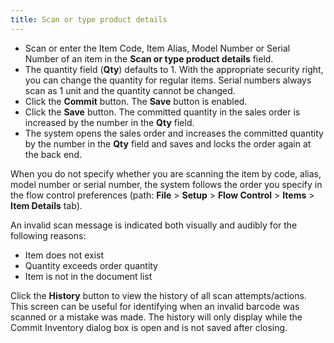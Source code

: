 ```yaml
---
title: Scan or type product details
---
```


- Scan or enter the  Item Code, Item Alias, Model Number or Serial Number of an item in the  **Scan or type product details** field.
- The quantity field  (**Qty**) defaults to 1. With the  appropriate security right, you can change the quantity for regular items.  Serial numbers always scan as 1 unit and the quantity cannot be changed.
- Click the **Commit** button. The **Save**  button is enabled.
- Click the **Save** button. The committed quantity  in the sales order is increased by the number in the **Qty**  field.
- The system opens  the sales order and increases the committed quantity by the number in  the **Qty** field and saves and locks  the order again at the back end.



When you do not specify whether you are scanning the item  by code, alias, model number or serial number, the system follows the  order you specify in the flow control preferences (path: **File**  > **Setup** > **Flow 
 Control** > **Items** >  **Item Details** tab).


An invalid scan message is indicated both visually and audibly  for the following reasons:

- Item does not exist
- Quantity exceeds  order quantity
- Item is not in the  document list



Click the **History**  button to view the history of all scan attempts/actions. This screen can  be useful for identifying when an invalid barcode was scanned or a mistake  was made. The history will only display while the Commit Inventory dialog  box is open and is not saved after closing.
